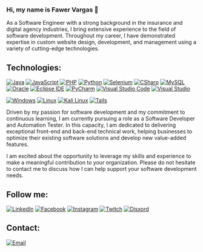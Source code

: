 ### Hi, my name is Fawer Vargas 👋

As a Software Engineer with a strong background in the insurance and digital agency industries, I bring extensive experience to the field of software development. Throughout my career, I have demonstrated expertise in custom website design, development, and management using a variety of cutting-edge technologies.

## Technologies:
[![Java](https://img.shields.io/badge/Java-007396?style=for-the-badge&logo=java&logoColor=white&labelColor=101010)]()
[![JavaScript](https://img.shields.io/badge/JavaScript-F7DF1E?style=for-the-badge&logo=javascript&logoColor=white&labelColor=101010)]()
[![PHP](https://img.shields.io/badge/php-777BB4?style=for-the-badge&logo=php&logoColor=white&labelColor=101010)]()
[![Python](https://img.shields.io/badge/Python-yellow?style=for-the-badge&logo=python&logoColor=white&labelColor=101010)]()
[![Selenium](https://img.shields.io/badge/selenium-43B02A?style=for-the-badge&logo=selenium&logoColor=white&labelColor=101010)]()
[![CSharp](https://img.shields.io/badge/c_sharp-green?style=for-the-badge&logo=csharp&logoColor=white&labelColor=101010)]()
[![MySQL](https://img.shields.io/badge/MySQL-4479A1?style=for-the-badge&logo=mysql&logoColor=white&labelColor=101010)]()
[![Oracle](https://img.shields.io/badge/oracle-EB1510?style=for-the-badge&logo=oracle&logoColor=white&labelColor=101010)]()
[![Eclipse IDE](https://img.shields.io/badge/eclipse_ide-2C2255?style=for-the-badge&logo=eclipseide&logoColor=white&labelColor=101010)]()
[![PyCharm](https://img.shields.io/badge/pycharm-000000?style=for-the-badge&logo=pycharm&logoColor=white&labelColor=101010)]()
[![Visual Studio Code](https://img.shields.io/badge/vs_code-007ACC?style=for-the-badge&logo=visualstudiocode&logoColor=white&labelColor=101010)]()
[![Visual Studio](https://img.shields.io/badge/visual_studio-5C2D91?style=for-the-badge&logo=visualstudio&logoColor=white&labelColor=101010)]()

[![Windows](https://img.shields.io/badge/windows-0078D6?style=for-the-badge&logo=windows&logoColor=white&labelColor=101010)]()
[![Linux](https://img.shields.io/badge/linux-FCC624?style=for-the-badge&logo=linux&logoColor=white&labelColor=101010)]()
[![Kali Linux](https://img.shields.io/badge/kali_linux-557C94?style=for-the-badge&logo=kalilinux&logoColor=white&labelColor=101010)]()
[![Tails](https://img.shields.io/badge/tails-56347C?style=for-the-badge&logo=tails&logoColor=white&labelColor=101010)]()


Driven by my passion for software development and my commitment to continuous learning, I am currently pursuing a role as a Software Developer and Automation Tester. In this capacity, I am dedicated to delivering exceptional front-end and back-end technical work, helping businesses to optimize their existing software solutions and develop new value-added features.

I am excited about the opportunity to leverage my skills and experience to make a meaningful contribution to your organization. Please do not hesitate to contact me to discuss how I can help support your software development needs.

## Follow me:
[![LinkedIn](https://img.shields.io/badge/LinkedIn-Fawer_Vargas-0077B5?style=for-the-badge&logo=linkedin&logoColor=white&labelColor=101010)](https://www.linkedin.com/in/fawer5/)
[![Facebook](https://img.shields.io/badge/Facebook-@fawer5-1877F2?style=for-the-badge&logo=facebook&logoColor=white&labelColor=101010)](https://facebook.com/fawer5)
[![Instagram](https://img.shields.io/badge/Instagram-@fawer5-E4405F?style=for-the-badge&logo=instagram&logoColor=white&labelColor=101010)](https://instagram.com/fawer5)
[![Twitch](https://img.shields.io/badge/Twitch-@fawer5-1DA1F2?style=for-the-badge&logo=twitch&logoColor=white&labelColor=101010)](https://twitch.com/fawer5)
[![Disxord](https://img.shields.io/badge/Discord-@fawer5-5865F2?style=for-the-badge&logo=discord&logoColor=white&labelColor=101010)](https://discord.com/users/836960362770989137)

## Contact:
[![Email](https://img.shields.io/badge/fawer5@hotmail.com-D14836?style=for-the-badge&logo=microsoftoutlook&logoColor=white&labelColor=101010)](mailto:fawer5@hotmail.com)



<!--
**fawer5dev/fawer5dev** is a ✨ _special_ ✨ repository because its `README.md` (this file) appears on your GitHub profile.

Here are some ideas to get you started:

- 🔭 I’m currently working on ...
- 🌱 I’m currently learning ...
- 👯 I’m looking to collaborate on ...
- 🤔 I’m looking for help with ...
- 💬 Ask me about ...
- 📫 How to reach me: ...
- 😄 Pronouns: ...
- ⚡ Fun fact: ...
-->
